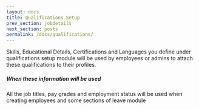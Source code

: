 ```yaml
---
layout: docs
title: Qualifications Setup
prev_section: jobdetails
next_section: posts
permalink: /docs/qualifications/
---
```

Skills, Educational Details, Certifications and Languages you define under qualifications setup module will be used by
employees or admins to attach these qualifications to their profiles.
 
<div class="note info">
  <h5>When these information will be used</h5>
  <p>All the job titles, pay grades and employment status will be used when creating employees and some sections of leave module</p>
</div>




